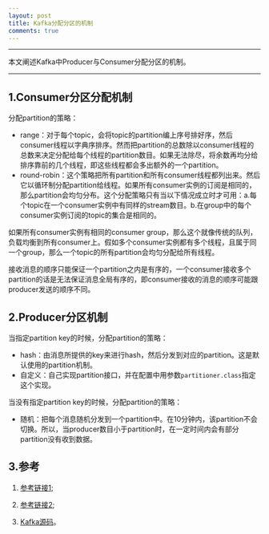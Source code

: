 ```yaml
---
layout: post
title: Kafka分配分区的机制
comments: true
---
```


---

本文阐述Kafka中Producer与Consumer分配分区的机制。

---


## 1.Consumer分区分配机制

分配partition的策略：

- range：对于每个topic，会将topic的partition编上序号排好序，然后consumer线程以字典序排序。然而把partition的总数除以consumer线程的总数来决定分配给每个线程的partition数目。如果无法除尽，将余数再均分给排序靠前的几个线程，即这些线程都会多出额外的一个partition。
- round-robin：这个策略把所有partition和所有consumer线程都列出来。然后它以循环制分配partition给线程。如果所有consumer实例的订阅是相同的，那么partition会均匀分布。这个分配策略只有当以下情况成立时才可用：a.每个topic在一个consumer实例中有同样的stream数目。b.在group中的每个consumer实例订阅的topic的集合是相同的。

如果所有consumer实例有相同的consumer group，那么这个就像传统的队列，负载均衡到所有consumer上。假如多个consumer实例都有多个线程，且属于同一个group，那么一个topic的所有partition会均匀分配给所有线程。

接收消息的顺序只能保证一个partition之内是有序的，一个consumer接收多个partition的话是无法保证消息全局有序的，即consumer接收的消息的顺序可能跟producer发送的顺序不同。

## 2.Producer分区机制

当指定partition key的时候，分配partition的策略：

- hash：由消息所提供的key来进行hash，然后分发到对应的partition。这是默认使用的partition机制。
- 自定义：自己实现partition接口，并在配置中用参数`partitioner.class`指定这个实现。

当没有指定partition key的时候，分配partition的策略：

- 随机：把每个消息随机分发到一个partition中。在10分钟内，该partition不会切换。所以，当producer数目小于partition时，在一定时间内会有部分partition没有收到数据。

## 3.参考

1. [参考链接1](http://my.oschina.net/u/591402/blog/152837);

2. [参考链接2](https://cwiki.apache.org/confluence/display/KAFKA/FAQ#FAQ-Whyisdatanotevenlydistributedamongpartitionswhenapartitioningkeyisnotspecified?);

3. [Kafka源码](https://github.com/apache/kafka/blob/0.8.1/core/src/main/scala/kafka/producer/async/DefaultEventHandler.scala)。

